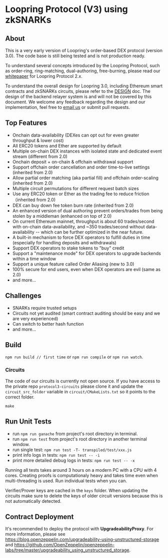 # Loopring Protocol (V3) using zkSNARKs

## About

This is a very early version of Loopring's order-based DEX protocol (version 3.0). The code base is still being tested and is not production ready.

To understand several concepts introduced by the Loopring Protocol, such as order-ring, ring-matching, dual-authoring, free-burning, please read our [whitepaper](https://loopring.org/resources/en_whitepaper.pdf) for Loopring Protocol 2.x.

To understand the overall design for Loopring 3.0, including Ethereum smart contracts and zkSNARKs circuits, please refer to the [DESIGN](https://github.com/Loopring/protocols/blob/master/packages/loopring_v3/DESIGN.md) doc. The design of the backend relayer system is and will not be covered by this document. We welcome any feedback regarding the design and our implementation, feel free to [email us](mailto:daniel@loopring.org) or submit pull requests.

## Top Features

- Onchain data-availability (DEXes can opt out for even greater throughput & lower cost)
- All ERC20 tokens and Ether are supported by default
- Multiple on-chain DEX instances with isolated state and dedicated event stream (different from 2.0)
- Onchain deposit + on-chain & offchain withdrawal support
- Support offchain order cancellation and order time-to-live settings (inherited from 2.0)
- Allow partial order matching (aka partial fill) and offchain order-scaling (inherited from 2.0)
- Multiple circuit permutations for different request batch sizes
- Use any ERC20 token or Ether as the trading fee to reduce friction（inherited from 2.0)
- DEX can buy down fee token burn rate (inherited from 2.0)
- An enhanced version of dual authoring prevent orders/trades from being stolen by a middleman (enhanced on top of 2.0)
- On current Ethereum mainnet, throughput is about 60 trades/second with on-chain data-availability, and ~350 trades/second without data-availability -- which can be further optimized in the near future.
- A built-in mechanism to force DEX operators to fulfill duties in time (especially for handling deposits and withdrawals)
- Support DEX operators to stake tokens to "buy" credit
- Support a "maintenance mode" for DEX operators to upgrade backends within a time window
- Support a unique feature called Order Aliasing (new to 3.0)
- 100% secure for end users, even when DEX operators are evil (same as 2.0)
- and more...

## Challenges

- SNARKs require trusted setups
- Circuits not yet audited (smart contract auditing should be easy and we are very experienced)
- Can switch to better hash function
- and more...

## Build

`npm run build // first time` or `npm run compile` or `npm run watch`.

### Circuits

The code of our circuits is currently not open source. If you have access to the private repo `protocol3-circuits` please clone it and update the `circuit_src_folder` variable in `circuit/CMakeLists.txt` so it points to the correct folder.

```
make
```

## Run Unit Tests

- run `npm run ganache` from project's root directory in terminal.
- run `npm run test` from project's root directory in another terminal window.
- run single test: `npm run test -T- transpiled/test/xxx.js`
- print info logs in tests: `npm run test -- -i`
- print more detailed debug logs in tests: `npm run test -- -x`

Running all tests takes around 3 hours on a modern PC with a CPU with 4 cores. Creating proofs is computationaly heavy and takes time even when multi-threading is used. Run individual tests when you can.

Verifier/Prover keys are cached in the `keys` folder. When updating the circuits make sure to delete the keys of older circuit versions because this is not automatically detected.

## Contract Deployment

It's recommended to deploy the protocol with **UpgradeabilityProxy**. For more information, please see https://blog.openzeppelin.com/upgradeability-using-unstructured-storage and https://github.com/OpenZeppelin/openzeppelin-labs/tree/master/upgradeability_using_unstructured_storage.
